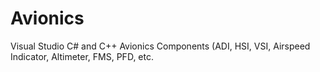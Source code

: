 # Avionics
Visual Studio C# and C++ Avionics Components (ADI, HSI, VSI, Airspeed Indicator, Altimeter, FMS, PFD, etc.
